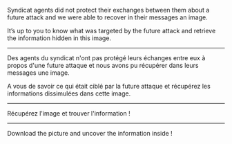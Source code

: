 Syndicat agents did not protect their exchanges between them about a future attack and we were able to recover in their messages an image.

It’s up to you to know what was targeted by the future attack and retrieve the information hidden in this image.

--------------------------

Des agents du syndicat n'ont pas protégé leurs échanges entre eux à propos d'une future attaque et nous avons pu récupérer dans leurs messages une image.

A vous de savoir ce qui était ciblé par la future attaque et récupérez les informations dissimulées dans cette image.

---------------------------------

Récupérez l'image et trouver l'information !

-----------------------------

Download the picture and uncover the information inside !

